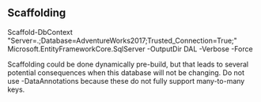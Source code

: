 ﻿## Scaffolding
Scaffold-DbContext "Server=.;Database=AdventureWorks2017;Trusted_Connection=True;" Microsoft.EntityFrameworkCore.SqlServer -OutputDir DAL -Verbose -Force

Scaffolding could be done dynamically pre-build, but that leads to several potential consequences when this database will not be changing.
Do not use -DataAnnotations because these do not fully support many-to-many keys.